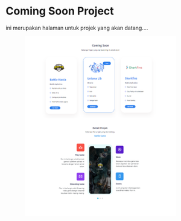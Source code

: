 # Coming Soon Project
ini merupakan halaman untuk projek yang akan datang....
<div align="center">
    <img src="/assets/img/comingsoon-project.png" width="400px"</img>
</div>
